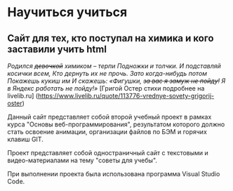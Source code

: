 # Научиться учиться
## Сайт для тех, кто поступал на химика и кого заставили учить html

*Родился ~~девочкой~~ химиком – терпи*
*Подножки и толчки.*
*И подставляй косички всем,*
*Кто дернуть их не прочь.*
*Зато когда-нибудь потом*
*Покажешь кукиш им*
*И скажешь:*
*«Фигушки, ~~за вас я замуж не пойду!~~*
*Я в Яндекс работать не пойду!»*
[Григой Остер стихи подробнее на livelib.ru] (https://www.livelib.ru/quote/113776-vrednye-sovety-grigorij-oster)

Данный сайт представляет собой второй учебный проект в рамках курса "Основы веб-программирования", результатом которого должно стать освоение анимации, организации файлов по БЭМ и горячих клавиш GIT.

Проект представляет собой одностраничный сайт с текстовыми и видео-материалами на тему "советы для учебы".

При выполнении проекта была использована программа Visual Studio Code.
